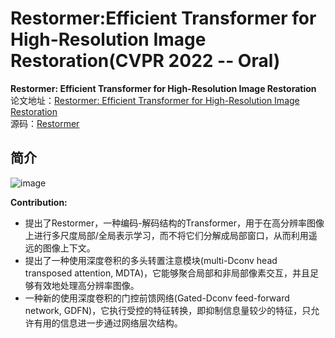 # Restormer:Efficient Transformer for High-Resolution Image Restoration(CVPR 2022 -- Oral)
**Restormer: Efficient Transformer for High-Resolution Image Restoration**  
论文地址：[Restormer: Efficient Transformer for High-Resolution Image Restoration](https://arxiv.org/abs/2111.09881)  
源码：[Restormer](https://github.com/swz30/Restormer)  
## 简介
![image](https://github.com/ZzhuL/DeepL_CV/assets/83905469/daab4b40-424e-4382-b8eb-341fa1cbf6bf)

**Contribution:**  
* 提出了Restormer，一种编码-解码结构的Transformer，用于在高分辨率图像上进行多尺度局部/全局表示学习，而不将它们分解成局部窗口，从而利用遥远的图像上下文。  
* 提出了一种使用深度卷积的多头转置注意模块(multi-Dconv head transposed attention, MDTA)，它能够聚合局部和非局部像素交互，并且足够有效地处理高分辨率图像。  
* 一种新的使用深度卷积的门控前馈网络(Gated-Dconv feed-forward network, GDFN)，它执行受控的特征转换，即抑制信息量较少的特征，只允许有用的信息进一步通过网络层次结构。  


